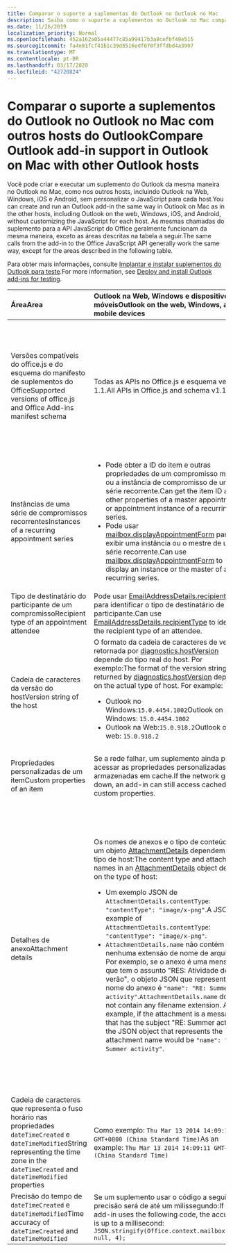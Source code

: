 ```yaml
---
title: Comparar o suporte a suplementos do Outlook no Outlook no Mac
description: Saiba como o suporte a suplementos no Outlook no Mac compara com outros hosts do Outlook.
ms.date: 11/26/2019
localization_priority: Normal
ms.openlocfilehash: 452a162a05a44477c85a99417b3a8cefbf49e515
ms.sourcegitcommit: fa4e81fcf41b1c39d5516edf078f3ffdbd4a3997
ms.translationtype: MT
ms.contentlocale: pt-BR
ms.lasthandoff: 03/17/2020
ms.locfileid: "42720824"
---
```

# <a name="compare-outlook-add-in-support-in-outlook-on-mac-with-other-outlook-hosts"></a><span data-ttu-id="47e6d-103">Comparar o suporte a suplementos do Outlook no Outlook no Mac com outros hosts do Outlook</span><span class="sxs-lookup"><span data-stu-id="47e6d-103">Compare Outlook add-in support in Outlook on Mac with other Outlook hosts</span></span>

<span data-ttu-id="47e6d-104">Você pode criar e executar um suplemento do Outlook da mesma maneira no Outlook no Mac, como nos outros hosts, incluindo Outlook na Web, Windows, iOS e Android, sem personalizar o JavaScript para cada host.</span><span class="sxs-lookup"><span data-stu-id="47e6d-104">You can create and run an Outlook add-in the same way in Outlook on Mac as in the other hosts, including Outlook on the web, Windows, iOS, and Android, without customizing the JavaScript for each host.</span></span> <span data-ttu-id="47e6d-105">As mesmas chamadas do suplemento para a API JavaScript do Office geralmente funcionam da mesma maneira, exceto as áreas descritas na tabela a seguir.</span><span class="sxs-lookup"><span data-stu-id="47e6d-105">The same calls from the add-in to the Office JavaScript API generally work the same way, except for the areas described in the following table.</span></span>

<span data-ttu-id="47e6d-106">Para obter mais informações, consulte [Implantar e instalar suplementos do Outlook para teste](testing-and-tips.md).</span><span class="sxs-lookup"><span data-stu-id="47e6d-106">For more information, see [Deploy and install Outlook add-ins for testing](testing-and-tips.md).</span></span>

| <span data-ttu-id="47e6d-107">Área</span><span class="sxs-lookup"><span data-stu-id="47e6d-107">Area</span></span> | <span data-ttu-id="47e6d-108">Outlook na Web, Windows e dispositivos móveis</span><span class="sxs-lookup"><span data-stu-id="47e6d-108">Outlook on the web, Windows, and mobile devices</span></span> | <span data-ttu-id="47e6d-109">Outlook no Mac</span><span class="sxs-lookup"><span data-stu-id="47e6d-109">Outlook on Mac</span></span> |
|:-----|:-----|:-----|
| <span data-ttu-id="47e6d-110">Versões compatíveis do office.js e do esquema do manifesto de suplementos do Office</span><span class="sxs-lookup"><span data-stu-id="47e6d-110">Supported versions of office.js and Office Add-ins manifest schema</span></span> | <span data-ttu-id="47e6d-111">Todas as APIs no Office.js e esquema versão 1.1.</span><span class="sxs-lookup"><span data-stu-id="47e6d-111">All APIs in Office.js and schema v1.1.</span></span> | <span data-ttu-id="47e6d-112">Todas as APIs no Office.js e esquema versão 1.1.</span><span class="sxs-lookup"><span data-stu-id="47e6d-112">All APIs in Office.js and schema v1.1.</span></span><br><br><span data-ttu-id="47e6d-113">**Observação**: o Outlook no Mac não dá suporte à gravação de uma reunião.</span><span class="sxs-lookup"><span data-stu-id="47e6d-113">**NOTE**: Outlook on Mac does not support saving a meeting.</span></span> <span data-ttu-id="47e6d-114">O método `saveAsync` falha quando chamado a partir de uma reunião no modo de composição.</span><span class="sxs-lookup"><span data-stu-id="47e6d-114">The `saveAsync` method fails when called from a meeting in compose mode.</span></span> <span data-ttu-id="47e6d-115">Consulte [Não é possível salvar uma reunião como um rascunho no Outlook para Mac usando a API do Office JS](https://support.microsoft.com/help/4505745) para obter uma solução alternativa.</span><span class="sxs-lookup"><span data-stu-id="47e6d-115">See [Cannot save a meeting as a draft in Outlook for Mac by using Office JS API](https://support.microsoft.com/help/4505745) for a workaround.</span></span> |
| <span data-ttu-id="47e6d-116">Instâncias de uma série de compromissos recorrentes</span><span class="sxs-lookup"><span data-stu-id="47e6d-116">Instances of a recurring appointment series</span></span> | <ul><li><span data-ttu-id="47e6d-117">Pode obter a ID do item e outras propriedades de um compromisso mestre ou a instância de compromisso de uma série recorrente.</span><span class="sxs-lookup"><span data-stu-id="47e6d-117">Can get the item ID and other properties of a master appointment or appointment instance of a recurring series.</span></span></li><li><span data-ttu-id="47e6d-118">Pode usar [mailbox.displayAppointmentForm](../reference/objectmodel/preview-requirement-set/office.context.mailbox.md#methods) para exibir uma instância ou o mestre de uma série recorrente.</span><span class="sxs-lookup"><span data-stu-id="47e6d-118">Can use [mailbox.displayAppointmentForm](../reference/objectmodel/preview-requirement-set/office.context.mailbox.md#methods) to display an instance or the master of a recurring series.</span></span></li></ul> | <ul><li><span data-ttu-id="47e6d-119">Pode obter a ID do item e outras propriedades do compromisso mestre, mas não de uma instância de uma série recorrente.</span><span class="sxs-lookup"><span data-stu-id="47e6d-119">Can get the item ID and other properties of the master appointment, but not those of an instance of a recurring series.</span></span></li><li><span data-ttu-id="47e6d-p103">Pode exibir o compromisso mestre de uma série recorrente. Sem a ID do item, não pode exibir uma instância de uma série recorrente.</span><span class="sxs-lookup"><span data-stu-id="47e6d-p103">Can display the master appointment of a recurring series. Without the item ID, cannot display an instance of a recurring series.</span></span></li></ul> |
| <span data-ttu-id="47e6d-122">Tipo de destinatário do participante de um compromisso</span><span class="sxs-lookup"><span data-stu-id="47e6d-122">Recipient type of an appointment attendee</span></span> | <span data-ttu-id="47e6d-123">Pode usar [EmailAddressDetails.recipientType](/javascript/api/outlook/office.emailaddressdetails#recipienttype) para identificar o tipo de destinatário de um participante.</span><span class="sxs-lookup"><span data-stu-id="47e6d-123">Can use [EmailAddressDetails.recipientType](/javascript/api/outlook/office.emailaddressdetails#recipienttype) to identify the recipient type of an attendee.</span></span> | <span data-ttu-id="47e6d-124">`EmailAddressDetails.recipientType` retorna `undefined` para participantes do compromisso.</span><span class="sxs-lookup"><span data-stu-id="47e6d-124">`EmailAddressDetails.recipientType` returns `undefined` for appointment attendees.</span></span> |
| <span data-ttu-id="47e6d-125">Cadeia de caracteres da versão do host</span><span class="sxs-lookup"><span data-stu-id="47e6d-125">Version string of the host</span></span> | <span data-ttu-id="47e6d-p104">O formato da cadeia de caracteres de versão retornada por [diagnostics.hostVersion](/javascript/api/outlook/office.diagnostics#hostversion) depende do tipo real do host. Por exemplo:</span><span class="sxs-lookup"><span data-stu-id="47e6d-p104">The format of the version string returned by [diagnostics.hostVersion](/javascript/api/outlook/office.diagnostics#hostversion) depends on the actual type of host. For example:</span></span><ul><li><span data-ttu-id="47e6d-128">Outlook no Windows:`15.0.4454.1002`</span><span class="sxs-lookup"><span data-stu-id="47e6d-128">Outlook on Windows: `15.0.4454.1002`</span></span></li><li><span data-ttu-id="47e6d-129">Outlook na Web:`15.0.918.2`</span><span class="sxs-lookup"><span data-stu-id="47e6d-129">Outlook on the web: `15.0.918.2`</span></span></li></ul> |<span data-ttu-id="47e6d-130">Um exemplo da cadeia de caracteres de versão `Diagnostics.hostVersion` retornada por no Outlook no Mac:`15.0 (140325)`</span><span class="sxs-lookup"><span data-stu-id="47e6d-130">An example of the version string returned by `Diagnostics.hostVersion` on Outlook on Mac: `15.0 (140325)`</span></span> |
| <span data-ttu-id="47e6d-131">Propriedades personalizadas de um item</span><span class="sxs-lookup"><span data-stu-id="47e6d-131">Custom properties of an item</span></span> | <span data-ttu-id="47e6d-132">Se a rede falhar, um suplemento ainda poderá acessar as propriedades personalizadas armazenadas em cache.</span><span class="sxs-lookup"><span data-stu-id="47e6d-132">If the network goes down, an add-in can still access cached custom properties.</span></span> | <span data-ttu-id="47e6d-133">Como o Outlook no Mac não armazena propriedades personalizadas em cache, se a rede for desativada, os suplementos não poderão acessá-los.</span><span class="sxs-lookup"><span data-stu-id="47e6d-133">Because Outlook on Mac does not cache custom properties, if the network goes down, add-ins would not be able to access them.</span></span> |
| <span data-ttu-id="47e6d-134">Detalhes de anexo</span><span class="sxs-lookup"><span data-stu-id="47e6d-134">Attachment details</span></span> | <span data-ttu-id="47e6d-135">Os nomes de anexos e o tipo de conteúdo em um objeto [AttachmentDetails](/javascript/api/outlook/office.attachmentdetails) dependem do tipo de host:</span><span class="sxs-lookup"><span data-stu-id="47e6d-135">The content type and attachment names in an [AttachmentDetails](/javascript/api/outlook/office.attachmentdetails) object depend on the type of host:</span></span><ul><li><span data-ttu-id="47e6d-136">Um exemplo JSON de `AttachmentDetails.contentType`: `"contentType": "image/x-png"`.</span><span class="sxs-lookup"><span data-stu-id="47e6d-136">A JSON example of `AttachmentDetails.contentType`: `"contentType": "image/x-png"`.</span></span> </li><li><span data-ttu-id="47e6d-p105">`AttachmentDetails.name` não contém nenhuma extensão de nome de arquivo. Por exemplo, se o anexo é uma mensagem que tem o assunto "RES: Atividade de verão", o objeto JSON que representa o nome do anexo é `"name": "RE: Summer activity"`.</span><span class="sxs-lookup"><span data-stu-id="47e6d-p105">`AttachmentDetails.name` does not contain any filename extension. As an example, if the attachment is a message that has the subject "RE: Summer activity", the JSON object that represents the attachment name would be `"name": "RE: Summer activity"`.</span></span></li></ul> | <ul><li><span data-ttu-id="47e6d-139">Um exemplo JSON de `AttachmentDetails.contentType`: `"contentType" "image/png"`</span><span class="sxs-lookup"><span data-stu-id="47e6d-139">A JSON example of `AttachmentDetails.contentType`: `"contentType" "image/png"`</span></span></li><li><span data-ttu-id="47e6d-p106">`AttachmentDetails.name` sempre inclui uma extensão de nome de arquivo. Anexos que são itens de email têm uma extensão .eml, e compromissos têm uma extensão .ics. Por exemplo, se um anexo é um email com o assunto "RES: Atividade de verão", o objeto JSON que representa o nome do anexo é `"name": "RE: Summer activity.eml"`.</span><span class="sxs-lookup"><span data-stu-id="47e6d-p106">`AttachmentDetails.name` always includes a filename extension. Attachments that are mail items have a .eml extension, and appointments have a .ics extension. As an example, if an attachment is an email with the subject "RE: Summer activity", the JSON object that represents the attachment name would be `"name": "RE: Summer activity.eml"`.</span></span><p><span data-ttu-id="47e6d-143">**Observação**: se um arquivo for anexado programaticamente (por exemplo, por meio de um suplemento) sem uma extensão, `AttachmentDetails.name` não conterá essa extensão como parte do nome do arquivo.</span><span class="sxs-lookup"><span data-stu-id="47e6d-143">**NOTE**: If a file is programmatically attached (e.g through an add-in) without an extension then the `AttachmentDetails.name`  will not contain the extension as part of filename.</span></span></p></li></ul> |
| <span data-ttu-id="47e6d-144">Cadeia de caracteres que representa o fuso horário nas propriedades `dateTimeCreated` e `dateTimeModified`</span><span class="sxs-lookup"><span data-stu-id="47e6d-144">String representing the time zone in the `dateTimeCreated` and `dateTimeModified` properties</span></span> |<span data-ttu-id="47e6d-145">Como exemplo: `Thu Mar 13 2014 14:09:11 GMT+0800 (China Standard Time)`</span><span class="sxs-lookup"><span data-stu-id="47e6d-145">As an example: `Thu Mar 13 2014 14:09:11 GMT+0800 (China Standard Time)`</span></span> | <span data-ttu-id="47e6d-146">Como exemplo: `Thu Mar 13 2014 14:09:11 GMT+0800 (CST)`</span><span class="sxs-lookup"><span data-stu-id="47e6d-146">As an example: `Thu Mar 13 2014 14:09:11 GMT+0800 (CST)`</span></span> |
| <span data-ttu-id="47e6d-147">Precisão do tempo de `dateTimeCreated` e `dateTimeModified`</span><span class="sxs-lookup"><span data-stu-id="47e6d-147">Time accuracy of `dateTimeCreated` and `dateTimeModified`</span></span> | <span data-ttu-id="47e6d-148">Se um suplemento usar o código a seguir, a precisão será de até um milissegundo:</span><span class="sxs-lookup"><span data-stu-id="47e6d-148">If an add-in uses the following code, the accuracy is up to a millisecond:</span></span><br/>`JSON.stringify(Office.context.mailbox.item, null, 4);`| <span data-ttu-id="47e6d-149">A precisão é de até um segundo.</span><span class="sxs-lookup"><span data-stu-id="47e6d-149">The accuracy is up to only a second.</span></span> |

